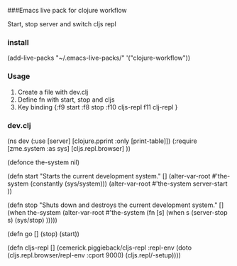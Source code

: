 ###Emacs live pack for clojure workflow

Start, stop server and switch cljs repl 

### install

(add-live-packs "~/.emacs-live-packs/" '("clojure-workflow"))


### Usage

1. Create a file with dev.clj
2. Define fn with start, stop and cljs
3. Key binding {:f9 start :f8 stop :f10 cljs-repl f11 clj-repl }


### dev.clj

(ns dev
  (:use
   [server]
   [clojure.pprint :only [print-table]])
  (:require [zme.system :as sys]
            [cljs.repl.browser] ))

(defonce the-system nil)

(defn start
  "Starts the current development system."
  []
  (alter-var-root #'the-system (constantly (sys/system)))
  (alter-var-root #'the-system server-start ))

(defn stop
  "Shuts down and destroys the current development system."
  []
  (when the-system
    (alter-var-root #'the-system
                    (fn [s] (when s
                             (server-stop s)
                             (sys/stop) )))))

(defn go []
  (stop)
  (start))

(defn cljs-repl []
  (cemerick.piggieback/cljs-repl
   :repl-env (doto
               (cljs.repl.browser/repl-env :cport 9000)
               (cljs.repl/-setup))))
